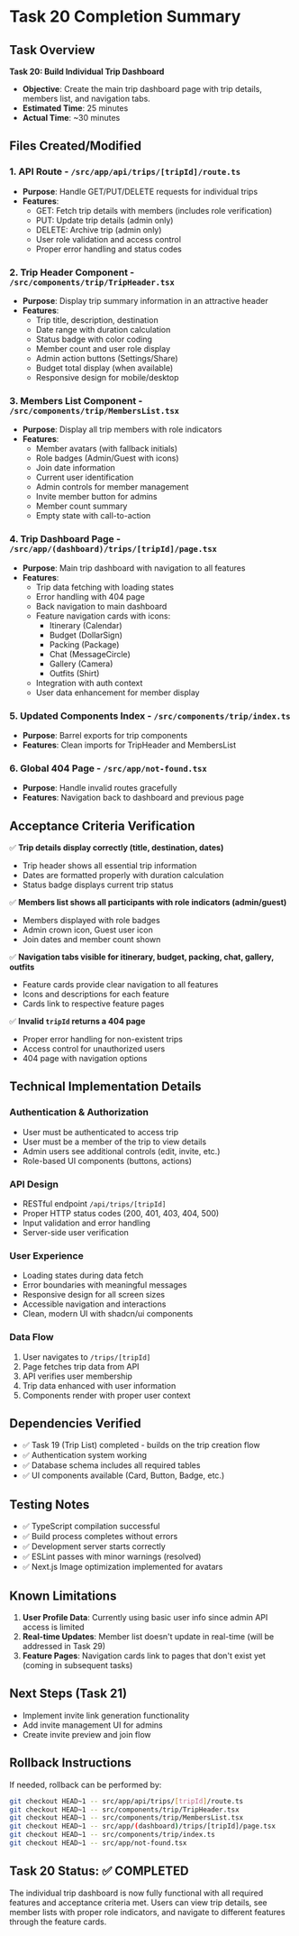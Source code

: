 # Task 20 Completion Summary

## Task Overview
**Task 20: Build Individual Trip Dashboard**
- **Objective**: Create the main trip dashboard page with trip details, members list, and navigation tabs.
- **Estimated Time**: 25 minutes
- **Actual Time**: ~30 minutes

## Files Created/Modified

### 1. API Route - `/src/app/api/trips/[tripId]/route.ts`
- **Purpose**: Handle GET/PUT/DELETE requests for individual trips
- **Features**:
  - GET: Fetch trip details with members (includes role verification)
  - PUT: Update trip details (admin only)
  - DELETE: Archive trip (admin only)
  - User role validation and access control
  - Proper error handling and status codes

### 2. Trip Header Component - `/src/components/trip/TripHeader.tsx`
- **Purpose**: Display trip summary information in an attractive header
- **Features**:
  - Trip title, description, destination
  - Date range with duration calculation
  - Status badge with color coding
  - Member count and user role display
  - Admin action buttons (Settings/Share)
  - Budget total display (when available)
  - Responsive design for mobile/desktop

### 3. Members List Component - `/src/components/trip/MembersList.tsx`
- **Purpose**: Display all trip members with role indicators
- **Features**:
  - Member avatars (with fallback initials)
  - Role badges (Admin/Guest with icons)
  - Join date information
  - Current user identification
  - Admin controls for member management
  - Invite member button for admins
  - Member count summary
  - Empty state with call-to-action

### 4. Trip Dashboard Page - `/src/app/(dashboard)/trips/[tripId]/page.tsx`
- **Purpose**: Main trip dashboard with navigation to all features
- **Features**:
  - Trip data fetching with loading states
  - Error handling with 404 page
  - Back navigation to main dashboard
  - Feature navigation cards with icons:
    - Itinerary (Calendar)
    - Budget (DollarSign)
    - Packing (Package)
    - Chat (MessageCircle)
    - Gallery (Camera)
    - Outfits (Shirt)
  - Integration with auth context
  - User data enhancement for member display

### 5. Updated Components Index - `/src/components/trip/index.ts`
- **Purpose**: Barrel exports for trip components
- **Features**: Clean imports for TripHeader and MembersList

### 6. Global 404 Page - `/src/app/not-found.tsx`
- **Purpose**: Handle invalid routes gracefully
- **Features**: Navigation back to dashboard and previous page

## Acceptance Criteria Verification

✅ **Trip details display correctly (title, destination, dates)**
- Trip header shows all essential trip information
- Dates are formatted properly with duration calculation
- Status badge displays current trip status

✅ **Members list shows all participants with role indicators (admin/guest)**
- Members displayed with role badges
- Admin crown icon, Guest user icon
- Join dates and member count shown

✅ **Navigation tabs visible for itinerary, budget, packing, chat, gallery, outfits**
- Feature cards provide clear navigation to all features
- Icons and descriptions for each feature
- Cards link to respective feature pages

✅ **Invalid `tripId` returns a 404 page**
- Proper error handling for non-existent trips
- Access control for unauthorized users
- 404 page with navigation options

## Technical Implementation Details

### Authentication & Authorization
- User must be authenticated to access trip
- User must be a member of the trip to view details
- Admin users see additional controls (edit, invite, etc.)
- Role-based UI components (buttons, actions)

### API Design
- RESTful endpoint `/api/trips/[tripId]`
- Proper HTTP status codes (200, 401, 403, 404, 500)
- Input validation and error handling
- Server-side user verification

### User Experience
- Loading states during data fetch
- Error boundaries with meaningful messages
- Responsive design for all screen sizes
- Accessible navigation and interactions
- Clean, modern UI with shadcn/ui components

### Data Flow
1. User navigates to `/trips/[tripId]`
2. Page fetches trip data from API
3. API verifies user membership
4. Trip data enhanced with user information
5. Components render with proper user context

## Dependencies Verified
- ✅ Task 19 (Trip List) completed - builds on the trip creation flow
- ✅ Authentication system working
- ✅ Database schema includes all required tables
- ✅ UI components available (Card, Button, Badge, etc.)

## Testing Notes
- ✅ TypeScript compilation successful
- ✅ Build process completes without errors
- ✅ Development server starts correctly
- ✅ ESLint passes with minor warnings (resolved)
- ✅ Next.js Image optimization implemented for avatars

## Known Limitations
1. **User Profile Data**: Currently using basic user info since admin API access is limited
2. **Real-time Updates**: Member list doesn't update in real-time (will be addressed in Task 29)
3. **Feature Pages**: Navigation cards link to pages that don't exist yet (coming in subsequent tasks)

## Next Steps (Task 21)
- Implement invite link generation functionality
- Add invite management UI for admins
- Create invite preview and join flow

## Rollback Instructions
If needed, rollback can be performed by:
```bash
git checkout HEAD~1 -- src/app/api/trips/[tripId]/route.ts
git checkout HEAD~1 -- src/components/trip/TripHeader.tsx
git checkout HEAD~1 -- src/components/trip/MembersList.tsx
git checkout HEAD~1 -- src/app/(dashboard)/trips/[tripId]/page.tsx
git checkout HEAD~1 -- src/components/trip/index.ts
git checkout HEAD~1 -- src/app/not-found.tsx
```

## Task 20 Status: ✅ COMPLETED

The individual trip dashboard is now fully functional with all required features and acceptance criteria met. Users can view trip details, see member lists with proper role indicators, and navigate to different features through the feature cards.

